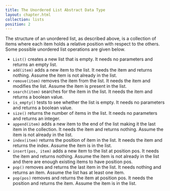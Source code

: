 ```yaml
---
title: The Unordered List Abstract Data Type
layout: chapter.html
collection: lists
position: 2
---
```


The structure of an unordered list, as described above, is a collection
of items where each item holds a relative position with respect to the
others. Some possible unordered list operations are given below.

-   `List()` creates a new list that is empty. It needs no parameters
    and returns an empty list.
-   `add(item)` adds a new item to the list. It needs the item and
    returns nothing. Assume the item is not already in the list.
-   `remove(item)` removes the item from the list. It needs the item and
    modifies the list. Assume the item is present in the list.
-   `search(item)` searches for the item in the list. It needs the item
    and returns a boolean value.
-   `is_empty()` tests to see whether the list is empty. It needs no
    parameters and returns a boolean value.
-   `size()` returns the number of items in the list. It needs no
    parameters and returns an integer.
-   `append(item)` adds a new item to the end of the list making it the
    last item in the collection. It needs the item and returns nothing.
    Assume the item is not already in the list.
-   `index(item)` returns the position of item in the list. It needs the
    item and returns the index. Assume the item is in the list.
-   `insert(pos, item)` adds a new item to the list at position pos. It
    needs the item and returns nothing. Assume the item is not already
    in the list and there are enough existing items to have
    position pos.
-   `pop()` removes and returns the last item in the list. It needs
    nothing and returns an item. Assume the list has at least one item.
-   `pop(pos)` removes and returns the item at position pos. It needs
    the position and returns the item. Assume the item is in the list.

